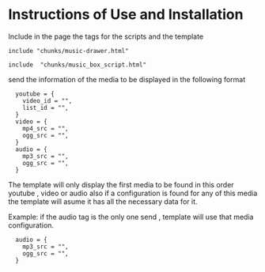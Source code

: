 # Instructions of Use and Installation 

Include in the page the tags for 
the scripts and the template
```
include "chunks/music-drawer.html"
  
include  "chunks/music_box_script.html"
```  

send the information of the media to be displayed
in the following format
```  
  youtube = {
    video_id = "",
    list_id = "",
  }
  video = {
    mp4_src = "",
    ogg_src = "",
  }
  audio = {
    mp3_src = "",
    ogg_src = "",
  }
```  
The template will only display the first media to be found in this
order youtube , video  or audio
also if a configuration is found for any of this media the template
will asume it has all the necessary data for it.

Example: if the audio tag is the only one send , template will use that media configuration.
```
  audio = {
    mp3_src = "",
    ogg_src = "",
  }
```

